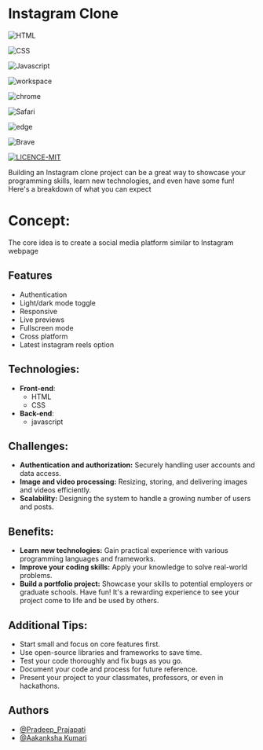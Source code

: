 
# Instagram Clone



![HTML](https://img.shields.io/badge/HTML5-ff6f00?style=for-the-badge&logo=html5&logoColor=white)

![CSS](https://img.shields.io/badge/CSS-001aff?&style=for-the-badge&logo=css3&logoColor=white)

![Javascript](https://img.shields.io/badge/JavaScript-F7DF1E?style=for-the-badge&logo=javascript&logoColor=black)

![workspace](https://img.shields.io/badge/Intel-Core_i5_12th-001af?style=for-the-badge&logo=intel&logoColor=white)

![chrome](https://img.shields.io/badge/Google_chrome-4285F4?style=for-the-badge&logo=Google-chrome&logoColor=white)

![Safari](https://img.shields.io/badge/Safari-FF1B2D?style=for-the-badge&logo=Safari&logoColor=white)

![edge](https://img.shields.io/badge/Microsoft_Edge-0078D7?style=for-the-badge&logo=Microsoft-edge&logoColor=white)

![Brave](https://img.shields.io/badge/Brave-FF1B2D?style=for-the-badge&logo=Brave&logoColor=white)

[![LICENCE-MIT](https://img.shields.io/badge/License-MIT-29de00.svg)](https://choosealicense.com/licenses/mit/)



Building an Instagram clone project can be a great way to showcase your programming skills, learn new technologies, and even have some fun! Here's a breakdown of what you can expect

# Concept:

The core idea is to create a social media platform similar to Instagram webpage


## Features

- Authentication
- Light/dark mode toggle
- Responsive
- Live previews
- Fullscreen mode
- Cross platform
- Latest instagram reels option 

## Technologies:


- **Front-end**: 
    - HTML
    - CSS
- **Back-end**: 
    - javascript


## Challenges:

- **Authentication and authorization:** Securely handling user accounts and data access.
- **Image and video processing:** Resizing, storing, and delivering images and videos efficiently.
- **Scalability:** Designing the system to handle a growing number of users and posts.

## Benefits:

- **Learn new technologies:** Gain practical experience with various programming languages and frameworks.
- **Improve your coding skills:** Apply your knowledge to solve real-world problems.
- **Build a portfolio project:** Showcase your skills to potential employers or graduate schools.
Have fun! It's a rewarding experience to see your project come to life and be used by others.

## Additional Tips:

- Start small and focus on core features first.
- Use open-source libraries and frameworks to save time.
- Test your code thoroughly and fix bugs as you go.
- Document your code and process for future reference.
- Present your project to your classmates, professors, or even in hackathons.

## Authors

- [@Pradeep_Prajapati](https://www.github.com/Pradeep-1496)
- [@Aakanksha Kumari](https://www.github.com/aakanksha2004)

